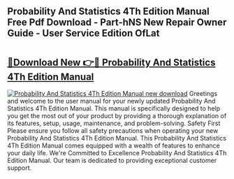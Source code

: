 ## Probability And Statistics 4Th Edition Manual Free Pdf Download - Part-hNS New Repair Owner Guide - User Service Edition OfLat

# <h2><a href="http://bc6708.oget.top/?id=Probability+And+Statistics+4Th+Edition+Manual">🔗Download New 👉🔴 Probability And Statistics 4Th Edition Manual</a></h2>

[![Probability And Statistics 4Th Edition Manual new download](https://i.imgur.com/5g1atiW.png)](http://bc6708.oget.top/?id=Probability+And+Statistics+4Th+Edition+Manual)
Greetings and welcome to the user manual for your newly updated Probability And Statistics 4Th Edition Manual. This manual is specifically designed to help you get the most out of your product by providing a thorough explanation of its features, setup, usage, maintenance, and problem-solving. Safety First Please ensure you follow all safety precautions when operating your new Probability And Statistics 4Th Edition Manual. This Probability And Statistics 4Th Edition Manual comes equipped with a wealth of features to enhance your daily life. We're Committed to Excellence Probability And Statistics 4Th Edition Manual. Our team is dedicated to providing exceptional customer support.
